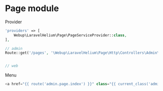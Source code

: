 # Page module

Provider

```php
'providers' => [
    Webup\LaravelHelium\Page\PageServiceProvider::class,
],
```

```php
// admin
Route::get('/pages', '\Webup\LaravelHelium\Page\Http\Controllers\Admin\PageController@index')->name('page.index');


// web
```

Menu

```php
<a href="{{ route('admin.page.index') }}" class="{{ current_class('admin.page', 'is-active') }}"><i class="fa fa-file icon"></i> Pages</a>
```
